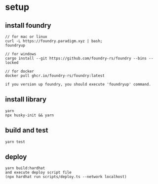 # setup

## install foundry

```
// for mac or linux
curl -L https://foundry.paradigm.xyz | bash;
foundryup
```

```
// for windows
cargo install --git https://github.com/foundry-rs/foundry --bins --locked
```

```
// for docker
docker pull ghcr.io/foundry-rs/foundry:latest
```

```
if you version up foundry, you should execute 'foundryup' command.
```

## install library

```
yarn
npx husky-init && yarn
```

## build and test

```
yarn test
```

## deploy

```
yarn build:hardhat
and execute deploy script file
(npx hardhat run scripts/deploy.ts --network localhost)
```
